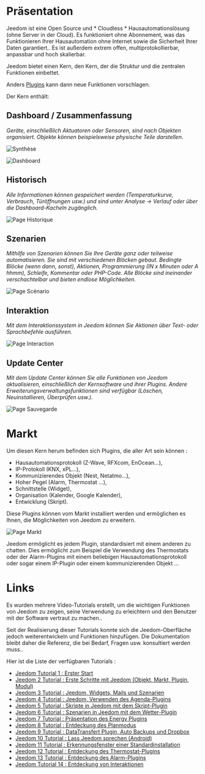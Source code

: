 # Präsentation

Jeedom ist eine Open Source und * Cloudless * Hausautomationslösung (ohne Server in der Cloud). Es funktioniert ohne Abonnement, was das Funktionieren Ihrer Hausautomation ohne Internet sowie die Sicherheit Ihrer Daten garantiert.. Es ist außerdem extrem offen, multiprotokollierbar, anpassbar und hoch skalierbar.

Jeedom bietet einen Kern, den Kern, der die Struktur und die zentralen Funktionen einbettet.

Anders [Plugins](https://market.jeedom.com) kann dann neue Funktionen vorschlagen.

Der Kern enthält:

## Dashboard / Zusammenfassung

*Geräte, einschließlich Aktuatoren oder Sensoren, sind nach Objekten organisiert. Objekte können beispielsweise physische Teile darstellen*.

![Synthèse](images/doc-presentation-synthese.jpg)

![Dashboard](images/doc-presentation-dashboard.jpg)

## Historisch

*Alle Informationen können gespeichert werden (Temperaturkurve, Verbrauch, Türöffnungen usw.) und sind unter Analyse → Verlauf oder über die Dashboard-Kacheln zugänglich.*

![Page Historique](images/doc-presentation-historique.jpg)

## Szenarien

*Mithilfe von Szenarien können Sie Ihre Geräte ganz oder teilweise automatisieren. Sie sind mit verschiedenen Blöcken gebaut. Bedingte Blöcke (wenn dann, sonst), Aktionen, Programmierung (IN x Minuten oder A hhmm), Schleife, Kommentar oder PHP-Code. Alle Blöcke sind ineinander verschachtelbar und bieten endlose Möglichkeiten.*

![Page Scénario](images/doc-presentation-scenario.jpg)

## Interaktion

*Mit dem Interaktionssystem in Jeedom können Sie Aktionen über Text- oder Sprachbefehle ausführen.*

![Page Interaction](images/doc-presentation-interaction.jpg)

## Update Center

*Mit dem Update Center können Sie alle Funktionen von Jeedom aktualisieren, einschließlich der Kernsoftware und ihrer Plugins. Andere Erweiterungsverwaltungsfunktionen sind verfügbar (Löschen, Neuinstallieren, Überprüfen usw.).*

![Page Sauvegarde](images/doc-presentation-update.jpg)


# Markt

Um diesen Kern herum befinden sich Plugins, die aller Art sein können :

-   Hausautomationsprotokoll (Z-Wave, RFXcom, EnOcean…),
-   IP-Protokoll (KNX, xPL…),
-   Kommunizierendes Objekt (Nest, Netatmo…),
-   Hoher Pegel (Alarm, Thermostat ...),
-   Schnittstelle (Widget),
-   Organisation (Kalender, Google Kalender),
-   Entwicklung (Skript).

Diese Plugins können vom Markt installiert werden und ermöglichen es Ihnen, die Möglichkeiten von Jeedom zu erweitern.

![Page Markt](images/doc-presentation-market.jpg)

Jeedom ermöglicht es jedem Plugin, standardisiert mit einem anderen zu chatten. Dies ermöglicht zum Beispiel die Verwendung des Thermostats oder der Alarm-Plugins mit einem beliebigen Hausautomationsprotokoll oder sogar einem IP-Plugin oder einem kommunizierenden Objekt ...



# Links

Es wurden mehrere Video-Tutorials erstellt, um die wichtigen Funktionen von Jeedom zu zeigen, seine Verwendung zu erleichtern und den Benutzer mit der Software vertraut zu machen..

Seit der Realisierung dieser Tutorials konnte sich die Jeedom-Oberfläche jedoch weiterentwickeln und Funktionen hinzufügen. Die Dokumentation bleibt daher die Referenz, die bei Bedarf, Fragen usw. konsultiert werden muss..

Hier ist die Liste der verfügbaren Tutorials :

-   [Jeedom Tutorial 1 : Erster Start](https://www.youtube.com/watch?v=UTECRBGEUtI)
-   [Jeedom 2 Tutorial : Erste Schritte mit Jeedom (Objekt, Markt, Plugin, Modul)](https://www.youtube.com/watch?v=2LU1neNvbus)
-   [Jeedom 3 Tutorial : Jeedom, Widgets, Mails und Szenarien](https://www.youtube.com/watch?v=OJn33XbpiH8)
-   [Jeedom 4 Tutorial : Jeedom, Verwenden des Agenda-Plugins](https://www.youtube.com/watch?v=EBuvIabg3Cc)
-   [Jeedom 5 Tutorial : Skripte in Jeedom mit dem Skript-Plugin](https://www.youtube.com/watch?v=FRbQILAogX0)
-   [Jeedom 6 Tutorial : Szenarien in Jeedom mit dem Wetter-Plugin](https://www.youtube.com/watch?v=w0ErP3wyEoA)
-   [Jeedom 7 Tutorial : Präsentation des Energy Plugins](https://www.youtube.com/watch?v=DZfA_DxqbNs)
-   [Jeedom 8 Tutorial : Entdeckung des Planmodus](https://www.youtube.com/watch?v=2IkXF6CBCAE)
-   [Jeedom 9 Tutorial : DataTransfert Plugin, Auto Backups und Dropbox](https://www.youtube.com/watch?v=wLOfJygFc8k)
-   [Jeedom 10 Tutorial : Lass Jeedom sprechen (Android)](https://www.youtube.com/watch?v=3Pc3VJFWHo4)
-   [Jeedom 11 Tutorial : Erkennungsfenster einer Standardinstallation](https://www.youtube.com/watch?v=hW1d1FvkmSs)
-   [Jeedom 12 Tutorial : Entdeckung des Thermostat-Plugins](https://www.youtube.com/watch?v=T21gqp1SQK0)
-   [Jeedom 13 Tutorial : Entdeckung des Alarm-Plugins](https://www.youtube.com/watch?v=JjnWeU614gc)
-   [Jeedom Tutorial 14 : Entdeckung von Interaktionen](https://www.youtube.com/watch?v=Z8SHo_Xwk0Q)
